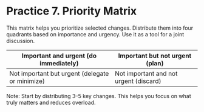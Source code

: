 # Practice 7. Priority Matrix

This matrix helps you prioritize selected changes. Distribute them into four quadrants based on importance and urgency. Use it as a tool for a joint discussion.

| Important and urgent (do immediately)             | Important but not urgent (plan)      |
|---------------------------------------------------|--------------------------------------|
| Not important but urgent (delegate or minimize)  | Not important and not urgent (discard) |

Note: Start by distributing 3–5 key changes. This helps you focus on what truly matters and reduces overload.
